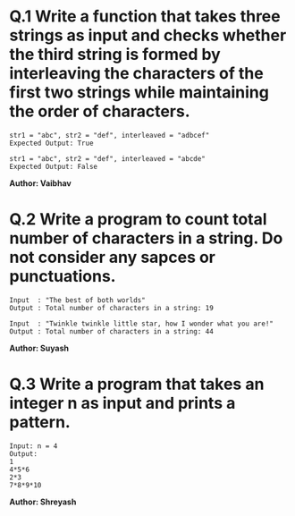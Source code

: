 # Q.1 Write a function that takes three strings as input and checks whether the third string is formed by interleaving the characters of the first two strings while maintaining the order of characters.
```
str1 = "abc", str2 = "def", interleaved = "adbcef"
Expected Output: True

str1 = "abc", str2 = "def", interleaved = "abcde"
Expected Output: False
```
**Author: Vaibhav**

# Q.2 Write a program to count total number of characters in a string. Do not consider any sapces or punctuations.
```
Input  : "The best of both worlds"  
Output : Total number of characters in a string: 19

Input  : "Twinkle twinkle little star, how I wonder what you are!"
Output : Total number of characters in a string: 44
```
**Author: Suyash**

# Q.3 Write a program that takes an integer n as input and prints a pattern.
```
Input: n = 4
Output:
1
4*5*6
2*3
7*8*9*10
```
**Author: Shreyash**
